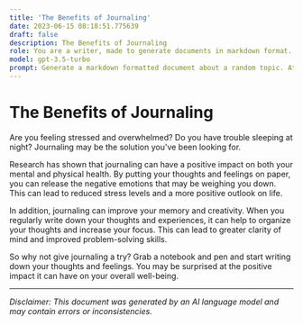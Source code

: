 ```yaml
---
title: 'The Benefits of Journaling'
date: 2023-06-15 08:18:51.775639
draft: false
description: The Benefits of Journaling
role: You are a writer, made to generate documents in markdown format. It is very important that all of the documents you generate are in valid markdown format.
model: gpt-3.5-turbo
prompt: Generate a markdown formatted document about a random topic. At the bottom, include a disclaimer explaining that the document was generated by you. The first line of the document should be the title. Make sure that the entire document is in proper markdown format, using a mix of various tags to make the document visually appealing.
---
```


# The Benefits of Journaling

Are you feeling stressed and overwhelmed? Do you have trouble sleeping at night? Journaling may be the solution you've been looking for. 

Research has shown that journaling can have a positive impact on both your mental and physical health. By putting your thoughts and feelings on paper, you can release the negative emotions that may be weighing you down. This can lead to reduced stress levels and a more positive outlook on life. 

In addition, journaling can improve your memory and creativity. When you regularly write down your thoughts and experiences, it can help to organize your thoughts and increase your focus. This can lead to greater clarity of mind and improved problem-solving skills. 

So why not give journaling a try? Grab a notebook and pen and start writing down your thoughts and feelings. You may be surprised at the positive impact it can have on your overall well-being. 

---

*Disclaimer: This document was generated by an AI language model and may contain errors or inconsistencies.*